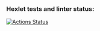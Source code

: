 ### Hexlet tests and linter status:
[![Actions Status](https://github.com/Ludmila398/php-project-48/workflows/hexlet-check/badge.svg)](https://github.com/Ludmila398/php-project-48/actions)